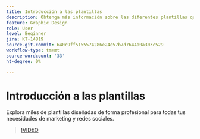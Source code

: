 ```yaml
---
title: Introducción a las plantillas
description: Obtenga más información sobre las diferentes plantillas que puede utilizar para iniciar sus proyectos
feature: Graphic Design
role: User
level: Beginner
jira: KT-14819
source-git-commit: 640c9ff5155574286e24e57b7d7644a0a303c529
workflow-type: tm+mt
source-wordcount: '33'
ht-degree: 0%

---
```


# Introducción a las plantillas

Explora miles de plantillas diseñadas de forma profesional para todas tus necesidades de marketing y redes sociales.

>[!VIDEO](https://video.tv.adobe.com/v/3426927?quality=12&learn=on&hidetitle=true)
